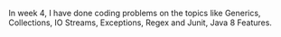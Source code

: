 In week 4, I have done coding problems on the topics like Generics, Collections, IO Streams, Exceptions, Regex and Junit, Java 8 Features.
